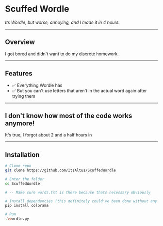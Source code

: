 # Scuffed Wordle

_Its Wordle, but worse, annoying, and I made it in 4 hours._

---

## Overview
I got bored and didn't want to do my discrete homework.

---

## Features

- ✅ Everything Wordle has
- ✅ But you can't use letters that aren't in the actual word again after trying them

---

## I don't know how most of the code works anymore!

It's true, I forgot about 2 and a half hours in

---

## Installation

```bash
# Clone repo
git clone https://github.com/ItsAltus/ScuffedWordle

# Enter the folder
cd ScuffedWordle

# -- Make sure words.txt is there because thats necessary obviously

# Install dependencies (this definitely could've been done without any libraries)
pip install colorama

# Run
.\wordle.py
